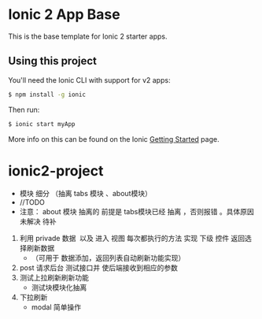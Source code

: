 Ionic 2 App Base
=====================

This is the base template for Ionic 2 starter apps.

## Using this project

You'll need the Ionic CLI with support for v2 apps:

```bash
$ npm install -g ionic
```

Then run:

```bash
$ ionic start myApp
```

More info on this can be found on the Ionic [Getting Started](http://ionicframework.com/docs/v2/getting-started/) page.
# ionic2-project
 - 模块 细分 （抽离 tabs 模块 、about模块）
 - //TODO
 - 注意： about 模块 抽离的 前提是  tabs模块已经 抽离  ，否则报错 。具体原因未解决 待补 

1. 利用 privade 数据  以及 进入 视图 每次都执行的方法 实现 下级 控件 返回选择刷新数据 
    - （可用于 数据添加，返回列表自动刷新功能实现）
2. post 请求后台 测试接口并 使后端接收到相应的参数 
3. 测试上拉刷新刷新功能
    - 测试块模块化抽离
4. 下拉刷新
   - modal 简单操作
